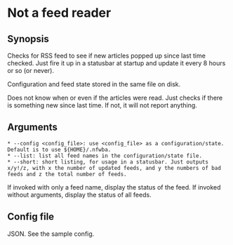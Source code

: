 # Not a feed reader

## Synopsis

Checks for RSS feed to see if new articles popped up since
last time checked. Just fire it up in a statusbar at startup
and update it every 8 hours or so (or never).

Configuration and feed state stored in the same file on disk.

Does not know when or even if the articles were read. Just checks
if there is something new since last time. If not, it will not report anything.

## Arguments

    * --config <config_file>: use <config_file> as a configuration/state. Default is to use ${HOME}/.nfwba.
    * --list: list all feed names in the configuration/state file.
    * --short: short listing, for usage in a statusbar. Just outputs x/y!/z, with x the number of updated feeds, and y the numbers of bad feeds and z the total number of feeds.

If invoked with only a feed name, display the status of the feed.
If invoked without arguments, display the status of all feeds.

## Config file

JSON. See the sample config.
